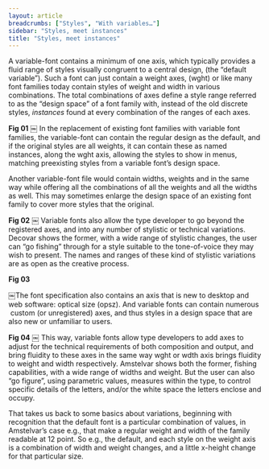 ```yaml
---
layout: article
breadcrumbs: ["Styles", "With variables…"]
sidebar: "Styles, meet instances"
title: "Styles, meet instances"
---
```

A variable-font contains a minimum of one axis, which typically provides a fluid range of styles visually congruent to a central design, (the “default variable”). Such a font can just contain a weight axes, (wght) or like many font families today contain styles of weight and width in various combinations. The total combinations of axes define a style range referred to as the “design space” of a font family with, instead of the old discrete styles, *instances* found at every combination of the ranges of each axes.

**Fig 01**
￼
In the replacement of existing font families with variable font families, the variable-font can contain the regular design as the default, and if the original styles are all weights, it can contain these as named instances, along the wght axis, allowing the styles to show in menus, matching preexisting styles from a variable font’s design space. 

Another variable-font file would contain widths, weights and in the same way while offering all the combinations of all the weights and all the widths as well. This may sometimes enlarge the design space of an existing font family to cover more styles that the original.

**Fig 02**
￼
Variable fonts also allow the type developer to go beyond the registered axes, and into any number of stylistic or technical variations. Decovar shows the former, with a wide range of stylistic changes, the user can “go fishing” through for a style suitable to the tone-of-voice they may wish to present. The names and ranges of these kind of stylistic variations are as open as the creative process.

**Fig 03**

￼The font specification also contains an axis that is new to desktop and web software: optical size (opsz). And variable fonts can contain numerous  custom (or unregistered) axes, and thus styles in a design space that are also new or unfamiliar to users.

**Fig 04**
        ￼
This way, variable fonts allow type developers to add axes to adjust for the technical requirements of both composition and output, and bring fluidity to these axes in the same way wght or wdth axis brings fluidity to weight and width respectively. Amstelvar shows both the former, fishing capabilities, with a wide range of widths and weight. But the user can also “go figure”, using parametric values, measures within the type, to control specific details of the letters, and/or the white space the letters enclose and occupy.

That takes us back to some basics about variations, beginning with recognition that the default font is a particular combination of values, in Amstelvar’s case e.g., that make a regular weight and width of the family readable at 12 point. So e.g., the default, and each style on the weight axis is a combination of width and weight changes, and a little x-height change for that particular size. 
